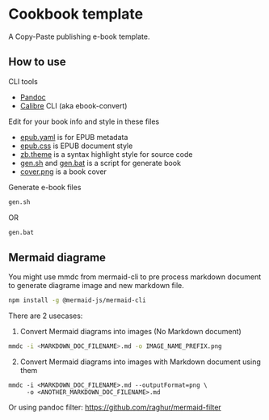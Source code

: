 # Cookbook template

A Copy-Paste publishing e-book template.

## How to use 

CLI tools

 * [Pandoc](https://pandoc.org/)
 * [Calibre](https://calibre-ebook.com/) CLI (aka ebook-convert)

Edit for your book info and style in these files

 * [epub.yaml](/epub.yaml) is for EPUB metadata
 * [epub.css](/epub.css) is EPUB document style
 * [zb.theme](/zb.theme) is a syntax highlight style for source code
 * [gen.sh](/gen.sh) and [gen.bat](/gen.bat) is a script for generate book
 * [cover.png](/images/cover.png) is a book cover

Generate e-book files

```bash
gen.sh
```

OR

```cmd
gen.bat
```

## Mermaid diagrame

You might use mmdc from mermaid-cli to pre process markdown document to generate diagrame image and new markdown file.

```bash
npm install -g @mermaid-js/mermaid-cli
```

There are 2 usecases:

1. Convert Mermaid diagrams into images (No Markdown document)

```bash
mmdc -i <MARKDOWN_DOC_FILENAME>.md -o IMAGE_NAME_PREFIX.png
```

2. Convert Mermaid diagrams into images with Markdown document using them

```
mmdc -i <MARKDOWN_DOC_FILENAME>.md --outputFormat=png \
     -o <ANOTHER_MARKDOWN_DOC_FILENAME>.md
```

Or using pandoc filter: https://github.com/raghur/mermaid-filter
